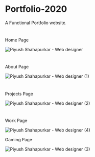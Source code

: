 # Portfolio-2020
A Functional Portfolio website.

#
Home Page

![Piyush Shahapurkar - Web designer](https://user-images.githubusercontent.com/38778028/208142416-0930443f-062b-4766-be87-cf1ad4f2e1fe.png)
#

About Page

![Piyush Shahapurkar - Web designer (1)](https://user-images.githubusercontent.com/38778028/208143127-07783785-95c1-443d-b23e-add50bdd299b.png)
#

Projects Page

![Piyush Shahapurkar - Web designer (2)](https://user-images.githubusercontent.com/38778028/208143350-fd4591cf-f850-4636-96d5-c7e11ac08b4d.png)
#

Work Page

![Piyush Shahapurkar - Web designer (4)](https://user-images.githubusercontent.com/38778028/208144368-d55f529f-40a5-4ab4-ad92-72d77d392e2b.png)

Gaming Page

![Piyush Shahapurkar - Web designer (3)](https://user-images.githubusercontent.com/38778028/208143616-14e0aebc-870f-4345-98cb-666dfc7eb69d.png)


